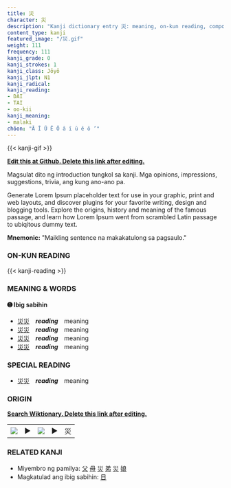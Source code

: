 ```yaml
---
title: 災
character: 災
description: "Kanji dictionary entry 災: meaning, on-kun reading, compounds, origin, related kanji"
content_type: kanji
featured_image: "/災.gif"
weight: 111
frequency: 111
kanji_grade: 0
kanji_strokes: 1
kanji_class: Jōyō
kanji_jlpt: N1
kanji_radical: 
kanji_reading: 
- DAI
- TAI
- oo-kii
kanji_meaning:
- malaki
chōon: "Ā Ī Ū Ē Ō ā ī ū ē ō ’"
---
```

[//]: # (Don't edit the line below. Kanji animated GIF code is automatically generated.)
{{< kanji-gif >}}

[//]: # (Edit below this line.)

**[Edit this at Github. Delete this link after editing.](https://github.com/tim0g/tim/tree/main/content/kanji/災/index.md)**

Magsulat dito ng introduction tungkol sa kanji. Mga opinions, impressions, suggestions, trivia, ang kung ano-ano pa.

Generate Lorem Ipsum placeholder text for use in your graphic, print and web layouts, and discover plugins for your favorite writing, design and blogging tools. Explore the origins, history and meaning of the famous passage, and learn how Lorem Ipsum went from scrambled Latin passage to ubiqitous dummy text.
 
**Mnemonic:** "Maikling sentence na makakatulong sa pagsaulo."

### ON-KUN READING

[//]: # (Don't edit the line below. ON-KUN READING code is automatically generated.)
{{< kanji-reading >}}

### MEANING & WORDS

#### ➊ **Ibig sabihin**
  - [災](../災)[災](../災)　***reading***　meaning
  - [災](../災)[災](../災)　***reading***　meaning
  - [災](../災)[災](../災)　***reading***　meaning
  - [災](../災)[災](../災)　***reading***　meaning

### SPECIAL READING
  - [災](../災)[災](../災)　***reading***　meaning

### ORIGIN

**[Search Wiktionary. Delete this link after editing.](https://wiktionary.org/wiki/災)**
<table class="kanji-table"><tr><td>
<img src="60px-災-bronze.svg.png">
</td><td>▶</td><td>
<img src="60px-災-oracle.svg.png">
</td><td>▶</td>
<td class="kanji-origin">災</td>
</tr></table>

### RELATED KANJI
- Miyembro ng pamilya: [父](../父) [母](../母) [災](../災) [弟](../弟) [災](../災) [娘](../娘)
- Magkatulad ang ibig sabihin: [日](../日)
